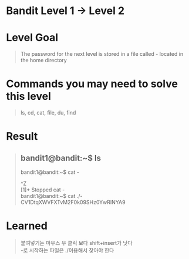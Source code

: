 Bandit Level 1 → Level 2
===

# Level Goal
>The password for the next level is stored in a file called - located in the home directory

# Commands you may need to solve this level
> ls, cd, cat, file, du, find
# Result
>bandit1@bandit:&#126;$ ls  
>-  
>bandit1@bandit:&#126;$ cat -  
>  
>^Z  
>[1]+  Stopped                 cat -  
>bandit1@bandit:&#126;$ cat ./-  
>CV1DtqXWVFXTvM2F0k09SHz0YwRINYA9

# Learned
>붙여넣기는 마우스 우 클릭 보다 shift+insert가 낫다  
>-로 시작하는 파일은 ./이용해서 찾아야 한다
